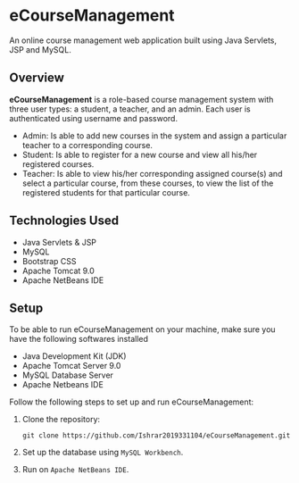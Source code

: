 # eCourseManagement

An online course management web application built using Java Servlets, JSP and MySQL.

## Overview

**eCourseManagement** is a role-based course management system with three user types: a student, a teacher, and an admin. Each user is authenticated using username and password.
- Admin: Is able to add new courses in the system
and assign a particular teacher to a corresponding course.
- Student: Is able to register for a new course and view all his/her registered courses.
- Teacher: Is able to view his/her corresponding assigned course(s) and select a particular course, from these courses, to view the list of the
registered students for that particular course.

## Technologies Used

- Java Servlets & JSP
- MySQL
- Bootstrap CSS
- Apache Tomcat 9.0
- Apache NetBeans IDE

## Setup

To be able to run eCourseManagement on your machine, make sure you have the following softwares installed
 - Java Development Kit (JDK)
- Apache Tomcat Server 9.0
- MySQL Database Server
- Apache Netbeans IDE

Follow the following steps to set up and run eCourseManagement:

1. Clone the repository:

    ```
    git clone https://github.com/Ishrar2019331104/eCourseManagement.git
    ```

2. Set up the database using `MySQL Workbench`.

3. Run on `Apache NetBeans IDE`.
